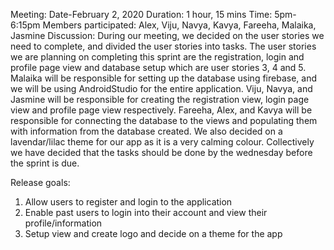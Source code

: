 Meeting:
  Date-February 2, 2020
  Duration: 1 hour, 15 mins
  Time: 5pm-6:15pm
  Members participated: Alex, Viju, Navya, Kavya, Fareeha, Malaika, Jasmine
  Discussion: During our meeting, we decided on the user stories we need to complete, and divided the user stories into tasks. The user stories we are planning on completing this sprint are the registration, login and profile page view and database setup which are user stories 3, 4 and 5. Malaika will be responsible for setting up the database using firebase, and we will be using AndroidStudio for the entire application. Viju, Navya, and Jasmine will be responsible for creating the registration view, login page view and profile page view respectively. Fareeha, Alex, and Kavya will be responsible for connecting the database to the views and populating them with information from the database created. We also decided on a lavendar/lilac theme for our app as it is a very calming colour. Collectively we have decided that the tasks should be done by the wednesday before the sprint is due.

Release goals:
  1. Allow users to register and login to the application
  2. Enable past users to login into their account and view their profile/information
  3. Setup view and create logo and decide on a theme for the app

